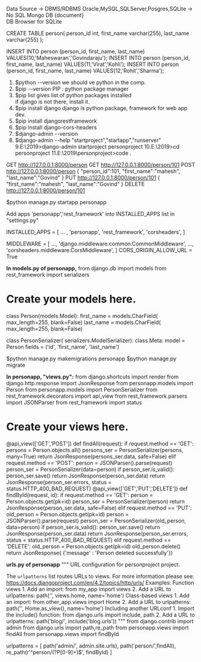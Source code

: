 Data Source
    -> DBMS/RDBMS
        Oracle,MySQL,SQLServer,Posgres,SQLite
    -> No SQL
        Mongo DB {document}    
DB Browser for SQLite 

CREATE TABLE person(
    person_id int,
    first_name varchar(255),
    last_name varchar(255)
);

INSERT INTO person
(person_id, first_name, last_name)
VALUES(10,'Maheswaran','Govindaraju');
INSERT INTO person
(person_id, first_name, last_name)
VALUES(11,'Virat','Kohli');
INSERT INTO person
(person_id, first_name, last_name)
VALUES(12,'Rohit','Sharma');

1. $python --version
we should ve python in the comp.
2. $pip --version 
PIP : python package manager
3. $pip list
gives list of python packages installed  
if django is not there, install it.
4. $pip install django 
django is python package, 
framework for web app dev.
5. $pip install djangorestframework
6. $pip install django-cors-headers
7. $django-admin --version 
8. $django-admin --help 
"startproject","startapp","runserver"
9.E:\2019>django-admin startproject personproject
10.E:\2019>cd personproject 
11.E:\2019\personproject>code .

GET http://127.0.0.1:8000/person
GET http://127.0.0.1:8000/person/101
POST http://127.0.0.1:8000/person
{
    "person_id":101,
    "first_name":"mahesh",
    "last_name":"Govind"
}
PUT http://127.0.0.1:8000/person/101
{
    "first_name":"mahesh",
    "last_name":"Govind"
}
DELETE http://127.0.0.1:8000/person/101

$python manage.py startapp personapp

Add apps 'personapp','rest_framework' 
into INSTALLED_APPS list 
in "settings.py" 

INSTALLED_APPS = [
    ...  ,
    'personapp',
    'rest_framework',
    'corsheaders',
]

MIDDLEWARE = [
    ...,
    'django.middleware.common.CommonMiddleware',
    ...,
    'corsheaders.middleware.CorsMiddleware',
]
CORS_ORIGIN_ALLOW_URL = True

******In models.py of personapp,******
from django.db import models
from rest_framework import serializers

# Create your models here.
class Person(models.Model):
    first_name = models.CharField(
        max_length=255,
        blank=False)
    last_name = models.CharField(
        max_length=255,
        blank=False)    

class PersonSerializer(
        serializers.ModelSerializer):
    class Meta:
        model = Person
        fields = ('id',
        'first_name',
        'last_name')


$python manage.py makemigrations personapp
$python manage.py migrate 


******In personapp, "views.py":******
from django.shortcuts import render
from django.http.response import JsonResponse
from personapp.models import Person
from personapp.models import PersonSerializer
from rest_framework.decorators import api_view
from rest_framework.parsers import JSONParser
from rest_framework import status

# Create your views here.
@api_view(['GET','POST'])
def findAll(request):
    if request.method == 'GET':
        persons = Person.objects.all()
        persons_ser = PersonSerializer(persons,
            many=True)
        return JsonResponse(persons_ser.data,
            safe=False)
    elif request.method == 'POST':
        person = JSONParser().parse(request)
        person_ser = PersonSerializer(data=person)
        if person_ser.is_valid():
            person_ser.save()
            return JsonResponse(person_ser.data)
        return JsonResponse(person_ser.errors,
            status = status.HTTP_400_BAD_REQUEST)
@api_view(['GET','PUT','DELETE'])
def findById(request, id):
    if request.method == 'GET':
        person = Person.objects.get(pk=id)
        person_ser = PersonSerializer(person)
        return JsonResponse(person_ser.data,
            safe=False)
    elif request.method == 'PUT':
        old_person = Person.objects.get(pk=id)
        person = JSONParser().parse(request)
        person_ser = PersonSerializer(old_person,
                data=person)
        if person_ser.is_valid():
            person_ser.save()
            return JsonResponse(person_ser.data)
        return JsonResponse(person_ser.errors,
            status = status.HTTP_400_BAD_REQUEST)
    elif request.method == 'DELETE':
        old_person = Person.objects.get(pk=id)
        old_person.delete()
        return JsonResponse(
            {'message' : 
            'Person deleted successfully'})

******urls.py of personapp******
"""
URL configuration for personproject project.

The `urlpatterns` list routes URLs to views. For more information please see:
    https://docs.djangoproject.com/en/4.2/topics/http/urls/
Examples:
Function views
    1. Add an import:  from my_app import views
    2. Add a URL to urlpatterns:  path('', views.home, name='home')
Class-based views
    1. Add an import:  from other_app.views import Home
    2. Add a URL to urlpatterns:  path('', Home.as_view(), name='home')
Including another URLconf
    1. Import the include() function: from django.urls import include, path
    2. Add a URL to urlpatterns:  path('blog/', include('blog.urls'))
"""
from django.contrib import admin
from django.urls import path,re_path
from personapp.views import findAll
from personapp.views import findById

urlpatterns = [
    path('admin/', admin.site.urls),
    path('person/',findAll),
    re_path(r'^person/(?P<id>[0-9]+)$', findById)
]


